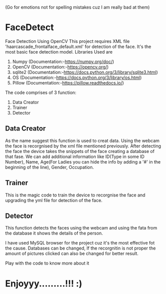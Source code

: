 (Go for emotions not for spelling mistakes cuz I am really bad at them) 

# FaceDetect
Face Detection Using OpenCV 
This project requires XML file 'haarcascade_frontalface_default.xml' for detection of the face.  It's the most basic face detection model. Libraries Used are
1. Numpy (Documentation:-https://numpy.org/doc/)
2. OpenCV (Documentation:-https://opencv.org/)
3. sqlite2 (Documentation:-https://docs.python.org/3/library/sqlite3.html)
4. OS (Documentation:-https://docs.python.org/3/library/os.html)
5. Pillow (Documentation:-https://pillow.readthedocs.io/)

The code comprises of 3 function:
1. Data Creator 
2. Trainer
3. Detector

## Data Creator

As the name suggest this function is used to creat data. Using the webcam the face is recorgnised by the xml file mentioned previously. After detecting the face the device takes the snippets of the face creating a database of that fase. We can add additional information like
ID(Type in some ID Number), Name, Age(For Ladies you can hide the info by adding a '#' in the beginning of the line), Gender, Occupation.

## Trainer 

This is the magic code to train the device to recorgnise the face and upgrading the yml file for detection of the face.

## Detector

This function detects the faces using the webcam and using the fata from the database it shows the details of the person.

I have used MySQL browser for the project cuz it's the most effective fot the cause. Databases can be changed, If the recorgnitin is not proper the amount of pictures clicked can also be changed for better result. 

Play with the code to know more about it 

# Enjoyyy.........!!! :)
